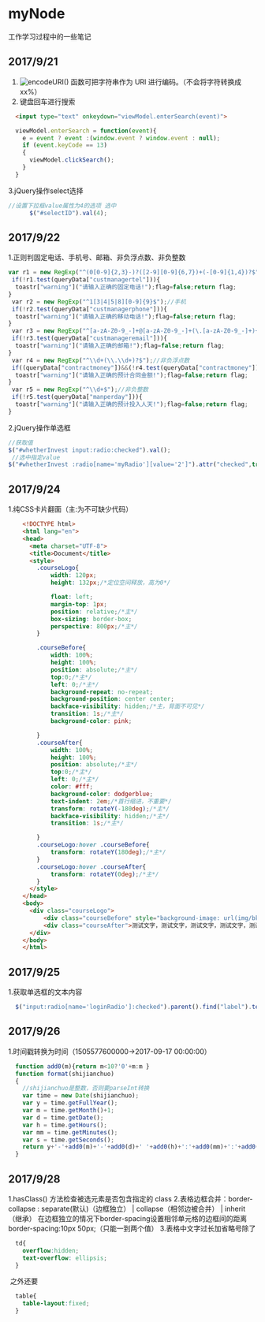 # myNode
工作学习过程中的一些笔记

## 2017/9/21
1. ![encodeURI()](http://www.w3school.com.cn/jsref/jsref_encodeuri.asp) 函数可把字符串作为 URI 进行编码。（不会将字符转换成xx%）
2. 键盘回车进行搜索
  ```html
    <input type="text" onkeydown="viewModel.enterSearch(event)">
  ```
  ```javascript
    viewModel.enterSearch = function(event){
      e = event ? event :(window.event ? window.event : null);  
      if (event.keyCode == 13)  
      {  
        viewModel.clickSearch();  
      }  
    }
  ```
3.jQuery操作select选择
  ```javascript
  //设置下拉框value属性为4的选项 选中
        $("#selectID").val(4);
  ```
## 2017/9/22
1.正则判固定电话、手机号、邮箱、非负浮点数、非负整数
  ```javascript
  var r1 = new RegExp("^(0[0-9]{2,3}-)?([2-9][0-9]{6,7})+(-[0-9]{1,4})?$");//固定电话
  if(!r1.test(queryData["custmanagertel"])){
    toastr["warning"]("请输入正确的固定电话!");flag=false;return flag;
  }
  var r2 = new RegExp("^1[3|4|5|8][0-9]{9}$");//手机
  if(!r2.test(queryData["custmanagerphone"])){
    toastr["warning"]("请输入正确的移动电话!");flag=false;return flag;
  }
  var r3 = new RegExp("^[a-zA-Z0-9_-]+@[a-zA-Z0-9_-]+(\.[a-zA-Z0-9_-]+)+$");//邮箱
  if(!r3.test(queryData["custmanageremail"])){
    toastr["warning"]("请输入正确的邮箱!");flag=false;return flag;
  }
  var r4 = new RegExp("^\\d+(\\.\\d+)?$");//非负浮点数
  if((queryData["contractmoney"])&&(!r4.test(queryData["contractmoney"]))){
    toastr["warning"]("请输入正确的预计合同金额!");flag=false;return flag;
  } 
  var r5 = new RegExp("^\\d+$");//非负整数
  if(!r5.test(queryData["manperday"])){
    toastr["warning"]("请输入正确的预计投入人天!");flag=false;return flag;
  }   　
  ```
2.jQuery操作单选框
  ```javascript
  //获取值
  $("#whetherInvest input:radio:checked").val();
  //选中指定value
  $("#whetherInvest :radio[name='myRadio'][value='2']").attr("checked",true);/*如果有问题换把attr换prop*/
  ```
## 2017/9/24
1.纯CSS卡片翻面（主:为不可缺少代码）
  ```html
      <!DOCTYPE html>
      <html lang="en">
      <head>
        <meta charset="UTF-8">
        <title>Document</title>
        <style>
          .courseLogo{
              width: 120px;
              height: 132px;/*定位空间释放，高为0*/

              float: left;
              margin-top: 1px;
              position: relative;/*主*/
              box-sizing: border-box;
              perspective: 800px;/*主*/
          }

          .courseBefore{
              width: 100%;
              height: 100%;
              position: absolute;/*主*/
              top:0;/*主*/
              left: 0;/*主*/
              background-repeat: no-repeat;
              background-position: center center;
              backface-visibility: hidden;/*主，背面不可见*/
              transition: 1s;/*主*/
              background-color: pink;

          }
          .courseAfter{
              width: 100%;
              height: 100%;
              position: absolute;/*主*/
              top:0;/*主*/
              left: 0;/*主*/
              color: #fff;
              background-color: dodgerblue;
              text-indent: 2em;/*首行缩进，不重要*/
              transform: rotateY(-180deg);/*主*/
              backface-visibility: hidden;/*主*/
              transition: 1s;/*主*/

          }
          .courseLogo:hover .courseBefore{
              transform: rotateY(180deg);/*主*/
          }
          .courseLogo:hover .courseAfter{
              transform: rotateY(0deg);/*主*/
          }
        </style>
      </head>
      <body>
        <div class="courseLogo">
            <div class="courseBefore" style="background-image: url(img/bks.png);"></div>
            <div class="courseAfter">测试文字，测试文字，测试文字，测试文字，测试文字，测试文字</div>
        </div>  
      </body>
      </html>
  ```
## 2017/9/25
1.获取单选框的文本内容
  ```javascript
    $("input:radio[name='loginRadio']:checked").parent().find("label").text();
  ```
## 2017/9/26
1.时间戳转换为时间（1505577600000->2017-09-17 00:00:00）
  ```javascript
    function add0(m){return m<10?'0'+m:m }
    function format(shijianchuo)
    {
      //shijianchuo是整数，否则要parseInt转换
      var time = new Date(shijianchuo);
      var y = time.getFullYear();
      var m = time.getMonth()+1;
      var d = time.getDate();
      var h = time.getHours();
      var mm = time.getMinutes();
      var s = time.getSeconds();
      return y+'-'+add0(m)+'-'+add0(d)+' '+add0(h)+':'+add0(mm)+':'+add0(s);
    }
  ```
## 2017/9/28
1.hasClass() 方法检查被选元素是否包含指定的 class
2.表格边框合并：border-collapse : separate(默认)（边框独立） | collapse（相邻边被合并） | inherit（继承）
  在边框独立的情况下border-spacing设置相邻单元格的边框间的距离border-spacing:10px 50px;（只能一到两个值）
3.表格中文字过长加省略号除了
```css
  td{
    overflow:hidden;
    text-overflow: ellipsis;
  }
```
  之外还要
```css
  table{
    table-layout:fixed;
  }
```
  
